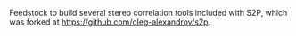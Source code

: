 Feedstock to build several stereo correlation tools included with S2P, which was forked at https://github.com/oleg-alexandrov/s2p.

